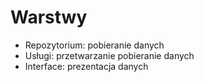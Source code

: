 # Warstwy
* Repozytorium: pobieranie danych
* Usługi: przetwarzanie pobieranie danych
* Interface: prezentacja danych

